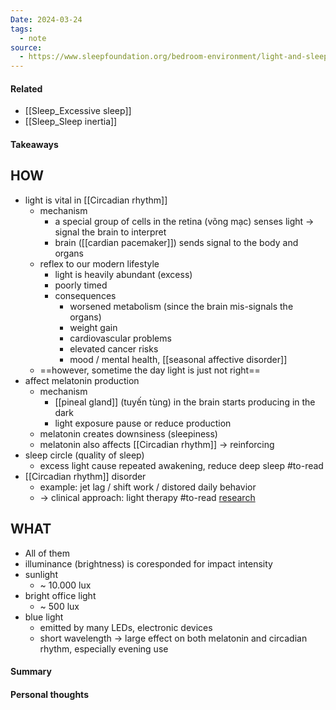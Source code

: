 ```yaml
---
Date: 2024-03-24
tags:
  - note
source:
  - https://www.sleepfoundation.org/bedroom-environment/light-and-sleep
---
```

#### Related
- [[Sleep_Excessive sleep]]
- [[Sleep_Sleep inertia]]
#### Takeaways
## HOW
- light is vital in [[Circadian rhythm]]
	- mechanism
		- a special group of cells in the retina (võng mạc) senses light -> signal the brain to interpret
		- brain ([[cardian pacemaker]]) sends signal to the body and organs
	- reflex to our modern lifestyle
		- light is heavily abundant (excess)
		- poorly timed
		- consequences
			- worsened metabolism (since the brain mis-signals the organs)
			- weight gain
			- cardiovascular problems
			- elevated cancer risks
			- mood / mental health, [[seasonal affective disorder]]
	- ==however, sometime the day light is just not right==
- affect melatonin production
	- mechanism
		- [[pineal gland]] (tuyến tùng) in the brain starts producing in the dark
		- light exposure pause or reduce production
	- melatonin creates downsiness (sleepiness)
	- melatonin also affects [[Circadian rhythm]] -> reinforcing
- sleep circle (quality of sleep)
	- excess light cause repeated awakening, reduce deep sleep #to-read 
- [[Circadian rhythm]] disorder
	- example: jet lag / shift work / distored daily behavior
	- -> clinical approach: light therapy #to-read [research](https://pubmed.ncbi.nlm.nih.gov/17395535/)
## WHAT
- All of them
- illuminance (brightness) is coresponded for impact intensity
- sunlight
	- ~ 10.000 lux
- bright office light
	- ~ 500 lux
- blue light
	- emitted by many LEDs, electronic devices
	- short wavelength -> large effect on both melatonin and circadian rhythm, especially evening use 
#### Summary
#### Personal thoughts
